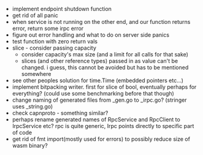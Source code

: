 - implement endpoint shutdown function
- get rid of all panic
 - when service is not running on the other end, and our function returns error, return some irpc error
- figure out error handling and what to do on server side panics
- test function with zero return vals
- slice - consider passing capacity
    - consider capacity's max size (and a limit for all calls for that sake)
    - slices (and other reference types) passed in as value can't be changed. i guess, this cannot be avoided
        but has to be mentioned somewhere
- see other peoples solution for time.Time (embedded pointers etc...)
- implement bitpacking writer. first for slice of bool, eventually perhaps
    for everything? (could use some benchmarking before that though)
- change naming of generated files from _gen.go to _irpc.go? (stringer uses _string.go)
- check capnproto - something similar?
- perhaps rename generated names of RpcService and RpcClient to IrpcService etc? rpc is quite generic, Irpc points directly to specific part of code
- get rid of fmt import(mostly used for errors) to possibly reduce size of wasm binary?